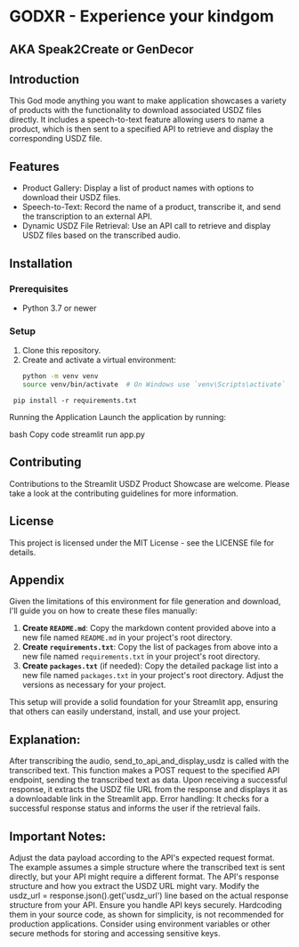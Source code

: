 # GODXR - Experience your kindgom
## AKA Speak2Create or GenDecor

## Introduction
This God mode anything you want to make application showcases a variety of products with the functionality to download associated USDZ files directly. It includes a speech-to-text feature allowing users to name a product, which is then sent to a specified API to retrieve and display the corresponding USDZ file.

## Features
- Product Gallery: Display a list of product names with options to download their USDZ files.
- Speech-to-Text: Record the name of a product, transcribe it, and send the transcription to an external API.
- Dynamic USDZ File Retrieval: Use an API call to retrieve and display USDZ files based on the transcribed audio.

## Installation

### Prerequisites
- Python 3.7 or newer

### Setup
1. Clone this repository.
2. Create and activate a virtual environment:
   ```bash
   python -m venv venv
   source venv/bin/activate  # On Windows use `venv\Scripts\activate`

`` pip install -r requirements.txt``

Running the Application
Launch the application by running:

bash
Copy code
streamlit run app.py
## Contributing

Contributions to the Streamlit USDZ Product Showcase are welcome. Please take a look at the contributing guidelines for more information.

## License

This project is licensed under the MIT License - see the LICENSE file for details.


## Appendix 

Given the limitations of this environment for file generation and download, I'll guide you on how to create these files manually:

1. **Create `README.md`**: Copy the markdown content provided above into a new file named `README.md` in your project's root directory.
2. **Create `requirements.txt`**: Copy the list of packages from above into a new file named `requirements.txt` in your project's root directory.
3. **Create `packages.txt`** (if needed): Copy the detailed package list into a new file named `packages.txt` in your project's root directory. Adjust the versions as necessary for your project.

This setup will provide a solid foundation for your Streamlit app, ensuring that others can easily understand, install, and use your project.



## Explanation:
After transcribing the audio, send_to_api_and_display_usdz is called with the transcribed text.
This function makes a POST request to the specified API endpoint, sending the transcribed text as data.
Upon receiving a successful response, it extracts the USDZ file URL from the response and displays it as a downloadable link in the Streamlit app.
Error handling: It checks for a successful response status and informs the user if the retrieval fails.
## Important Notes:
Adjust the data payload according to the API's expected request format. The example assumes a simple structure where the transcribed text is sent directly, but your API might require a different format.
The API's response structure and how you extract the USDZ URL might vary. Modify the usdz_url = response.json().get('usdz_url') line based on the actual response structure from your API.
Ensure you handle API keys securely. Hardcoding them in your source code, as shown for simplicity, is not recommended for production applications. Consider using environment variables or other secure methods for storing and accessing sensitive keys.
